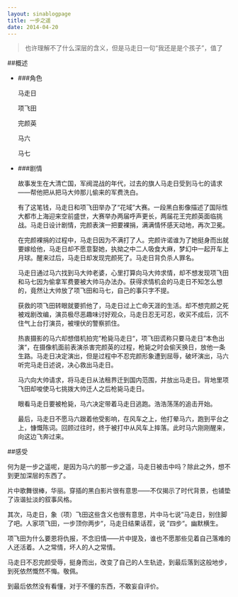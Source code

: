 ```yaml
---
layout: sinablogpage
title: 一步之遥
date: 2014-04-20
---
```

> 也许理解不了什么深层的含义，但是马走日一句“我还是是个孩子”，值了

##概述

* ###角色
  
    马走日

    项飞田

    完颜英

    马六

    马七

* ###剧情
    
    故事发生在大清亡国，军阀混战的年代，过去的旗人马走日受到马七的请求——帮他把从把马大帅那儿偷来的军费洗白。
    
    有了这笔钱，马走日和项飞田举办了“花域”大赛。一段黑白影像描述了国际性大都市上海迎来空前盛世，大赛举办两届呼声更长，两届花王完颜英面临挑战。马走日设计剧情，完颜表演一把要裸捐，满满情怀感天动地，再次卫冕。
    
    在完颜裸捐的过程中，马走日因为不满打了人。完颜许诺谁为了她挺身而出就要嫁给他，马走日却不愿意娶她，执拗之中二人吸食大麻，梦幻中一起开车上月球。醒来过后，马走日却发现完颜死了。马走日背负杀人罪名。
    
    马走日通过马六找到马大帅老婆，心里打算向马大帅求情，却不想发现项飞田和马七因为偷拿军费要被大帅马办法办。获得求情机会的马走日不知怎么想的，竟然让大帅放了项飞田和马七，自己的事只字不提。
    
    获救的项飞田转眼就要抓他了，马走日过上亡命天涯的生活。却不想完颜之死被戏剧改编，演员极尽恶趣味讨好观众，马走日忍无可忍，收买不成后，沉不住气上台打演员，被埋伏的警察抓住。
    
    热衷摄影的马六却想借机拍完”枪毙马走日“，项飞田谎称只要马走日”本色出演“，在摄像机面前表演杀害完颜英的过程，枪毙之时会偷天换日，放他一条生路。马走日决定演出，但是过程中不忍完颜形象遭到屈辱，破坏演出，马六听完马走日述说，决心救出马走日。
    
    马六向大帅请求，将马走日从法租界迁到国内范围，并放出马走日。背地里项飞田却唆使马七挑拨大帅迁人之后枪毙马走日。
    
    眼看马走日要被枪毙，马六决定带着马走日逃跑。浩浩荡荡的追击开始。
    
    最后，马走日不愿马六跟着他受影响，在风车之上，他打晕马六，跑到平台之上，慷慨陈词。回顾过往时，终于被打中从风车上摔落。此时马六刚刚醒来，向这边飞奔过来。

##感受

何为是一步之遥呢，是因为马六的那一步之遥，马走日被击中吗？除此之外，想不到更加深层的东西了。

片中歌舞很棒，华丽。穿插的黑白影片很有意思——不仅揭示了时代背景，也铺垫了诙谐扯淡的叙事风格。

其次，马走日，象（项）飞田这些含义也很有意思，片中马七说”马走日，别住脚了吧。人家项飞田，一步顶你两步“，马走日结果话茬，说 ”四步“。幽默横生。

项飞田为什么要恩将仇报，不念旧情——片中提及，谁也不愿那些见着自己落难的人还活着。人之常情，坏人的人之常情。

马走日不忍完颜受辱，挺身而出，改变了自己的人生轨迹，到最后落到这般地步，到死依然慨然不悔。敬佩。

到最后依然没有看懂，对于不懂的东西，不敢妄自评价。
